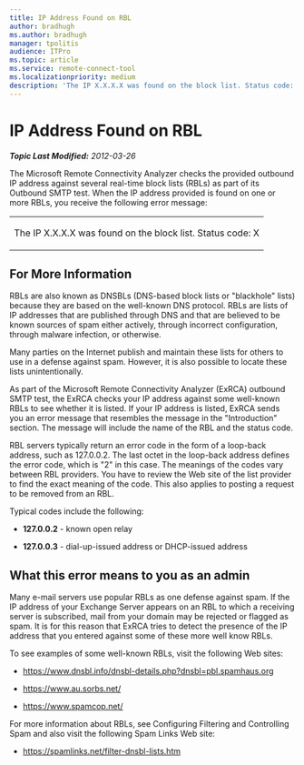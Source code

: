 ```yaml
---
title: IP Address Found on RBL
author: bradhugh
ms.author: bradhugh
manager: tpolitis
audience: ITPro 
ms.topic: article 
ms.service: remote-connect-tool
ms.localizationpriority: medium
description: 'The IP X.X.X.X was found on the block list. Status code: X'
---
```


# IP Address Found on RBL


_**Topic Last Modified:** 2012-03-26_

The Microsoft Remote Connectivity Analyzer checks the provided outbound IP address against several real-time block lists (RBLs) as part of its Outbound SMTP test. When the IP address provided is found on one or more RBLs, you receive the following error message:


<table>
<colgroup>
<col/>
</colgroup>
<tbody>
<tr class="odd">
<td><p>The IP X.X.X.X was found on the block list. Status code: X</p></td>
</tr>
</tbody>
</table>

<div>

## For More Information

RBLs are also known as DNSBLs (DNS-based block lists or "blackhole" lists) because they are based on the well-known DNS protocol. RBLs are lists of IP addresses that are published through DNS and that are believed to be known sources of spam either actively, through incorrect configuration, through malware infection, or otherwise.

Many parties on the Internet publish and maintain these lists for others to use in a defense against spam. However, it is also possible to locate these lists unintentionally.

As part of the Microsoft Remote Connectivity Analyzer (ExRCA) outbound SMTP test, the ExRCA checks your IP address against some well-known RBLs to see whether it is listed. If your IP address is listed, ExRCA sends you an error message that resembles the message in the "Introduction" section. The message will include the name of the RBL and the status code.

RBL servers typically return an error code in the form of a loop-back address, such as 127.0.0.2. The last octet in the loop-back address defines the error code, which is "2" in this case. The meanings of the codes vary between RBL providers. You have to review the Web site of the list provider to find the exact meaning of the code. This also applies to posting a request to be removed from an RBL.

Typical codes include the following:

  - **127.0.0.2** - known open relay

  - **127.0.0.3** - dial-up-issued address or DHCP-issued address

<div>

## What this error means to you as an admin

Many e-mail servers use popular RBLs as one defense against spam. If the IP address of your Exchange Server appears on an RBL to which a receiving server is subscribed, mail from your domain may be rejected or flagged as spam. It is for this reason that ExRCA tries to detect the presence of the IP address that you entered against some of these more well know RBLs.

To see examples of some well-known RBLs, visit the following Web sites:

  - <https://www.dnsbl.info/dnsbl-details.php?dnsbl=pbl.spamhaus.org>

  - <https://www.au.sorbs.net/>

  - <https://www.spamcop.net/>

For more information about RBLs, see Configuring Filtering and Controlling Spam and also visit the following Spam Links Web site:

  - <https://spamlinks.net/filter-dnsbl-lists.htm>

</div>

</div>

</div>

<span> </span>

</div>

</div>

</div>

